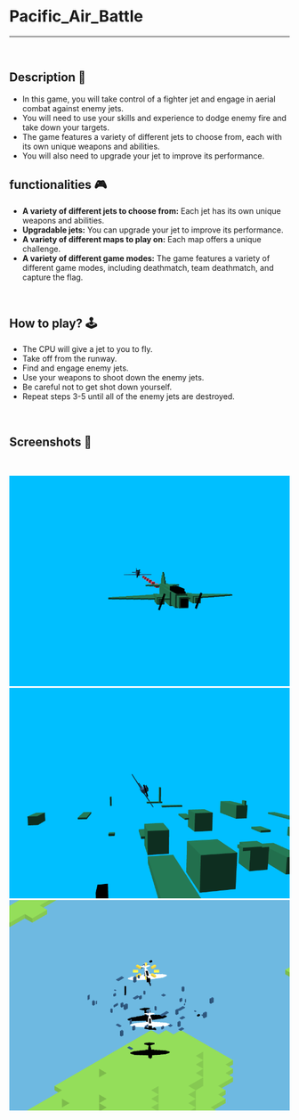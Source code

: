# **Pacific_Air_Battle** 

---

<br>

## **Description 📃**
- In this game, you will take control of a fighter jet and engage in aerial combat against enemy jets.
- You will need to use your skills and experience to dodge enemy fire and take down your targets. 
- The game features a variety of different jets to choose from, each with its own unique weapons and abilities. 
- You will also need to upgrade your jet to improve its performance.

## **functionalities 🎮**

- **A variety of different jets to choose from:** Each jet has its own unique weapons and abilities.
- **Upgradable jets:** You can upgrade your jet to improve its performance.
- **A variety of different maps to play on:** Each map offers a unique challenge.
- **A variety of different game modes:** The game features a variety of different game modes, including deathmatch, team deathmatch, and capture the flag.

<br>

## **How to play? 🕹️**
- The CPU will give a jet to you to fly.
- Take off from the runway.
- Find and engage enemy jets.
- Use your weapons to shoot down the enemy jets.
- Be careful not to get shot down yourself.
- Repeat steps 3-5 until all of the enemy jets are destroyed.


<br>

## **Screenshots 📸**
<br>

![Preview 1](./images/preview1.png)
![Preview 2](./images/preview2.png)
![Preview 3](./images/preview3.png)


